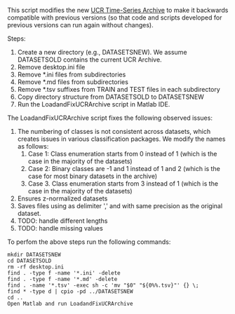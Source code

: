 This script modifies the new [UCR Time-Series Archive](https://www.cs.ucr.edu/%7Eeamonn/time_series_data_2018/) to make it backwards compatible with previous versions (so that code and scripts developed for previous versions can run again without changes).

Steps:
1. Create a new directory (e.g., DATASETSNEW). We assume DATASETSOLD contains the current UCR Archive.
2. Remove desktop.ini file
3. Remove \*.ini files from subdirectories
4. Remove \*.md files from subdirectories
5. Remove \*.tsv suffixes from TRAIN and TEST files in each subdirectory
6. Copy directory structure from DATASETSOLD to DATASETSNEW
7. Run the LoadandFixUCRArchive script in Matlab IDE.

The LoadandFixUCRArchive script fixes the following observed issues:

1. The numbering of classes is not consistent across datasets, which creates issues in various classification packages. We modify the names as follows:
    1. Case 1: Class enumeration starts from 0 instead of 1 (which is the case in the majority of the datasets)
    2. Case 2: Binary classes are -1 and 1 instead of 1 and 2 (which is the case for most binary datasets in the archive)
    3. Case 3. Class enumeration starts from 3 instead of 1 (which is the case in the majority of the datasets)
2. Ensures z-normalized datasets
3. Saves files using as delimiter ',' and with same precision as the original dataset.
4. TODO: handle different lengths
5. TODO: handle missing values

To perfom the above steps run the following commands:

```
mkdir DATASETSNEW
cd DATASETSOLD
rm -rf desktop.ini
find . -type f -name '*.ini' -delete
find . -type f -name '*.md' -delete
find . -name '*.tsv' -exec sh -c 'mv "$0" "${0%%.tsv}"' {} \;
find * -type d | cpio -pd ../DATASETSNEW
cd ..
Open Matlab and run LoadandFixUCRArchive
```
